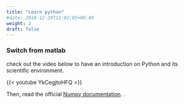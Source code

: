 ```yaml
---
title: "Learn python"
#date: 2018-12-29T11:02:05+06:00
weight: 2
draft: false
---
```



### Switch from matlab
check out the video below to have an introduction on Python and its scientific environment.

{{< youtube YkCegjtoHFQ >}}

Then, read the official [Numpy documentation](https://docs.scipy.org/doc/numpy/user/numpy-for-matlab-users.html).
.
